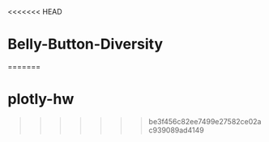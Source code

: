 <<<<<<< HEAD
# Belly-Button-Diversity
=======
# plotly-hw
>>>>>>> be3f456c82ee7499e27582ce02ac939089ad4149
